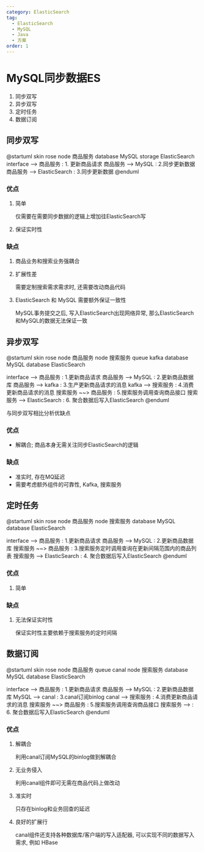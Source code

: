 ```yaml
---
category: ElasticSearch
tag:
  - ElasticSearch
  - MySQL
  - Java
  - 方案
order: 1
---
```


# MySQL同步数据ES

1. 同步双写
2. 异步双写
3. 定时任务
4. 数据订阅

## 同步双写

@startuml
skin rose
node 商品服务
database MySQL
storage ElasticSearch
interface --> 商品服务 : 1. 更新商品请求
商品服务 --> MySQL : 2.同步更新数据
商品服务 --> ElasticSearch : 3.同步更新数据
@enduml

### 优点

1. 简单 
    
    仅需要在需要同步数据的逻辑上增加往ElasticSearch写

2. 保证实时性

### 缺点

1. 商品业务和搜索业务强耦合

2. 扩展性差

    需要定制搜索需求需求时, 还需要改动商品代码

3. ElasticSearch 和 MySQL 需要额外保证一致性

    MySQL事务提交之后, 写入ElasticSearch出现网络异常, 那么ElasticSearch和MySQL的数据无法保证一致

## 异步双写

@startuml
skin rose
node 商品服务
node 搜索服务
queue kafka
database MySQL
database ElasticSearch

interface --> 商品服务 : 1.更新商品请求
商品服务 --> MySQL : 2.更新商品数据库
商品服务 --> kafka : 3.生产更新商品请求的消息
kafka --> 搜索服务 : 4.消费更新商品请求的消息
搜索服务 ~~> 商品服务 : 5.搜索服务调用查询商品接口
搜索服务 --> ElasticSearch : 6. 聚合数据后写入ElasticSearch
@enduml

与同步双写相比分析优缺点

### 优点
- 解耦合; 商品本身无需关注同步ElasticSearch的逻辑
### 缺点
- 准实时, 存在MQ延迟
- 需要考虑额外组件的可靠性, Kafka, 搜索服务

## 定时任务

@startuml
skin rose
node 商品服务
node 搜索服务
database MySQL
database ElasticSearch

interface --> 商品服务 : 1.更新商品请求
商品服务 --> MySQL : 2.更新商品数据库
搜索服务 ~~> 商品服务 : 3.搜索服务定时调用查询在更新间隔范围内的商品列表
搜索服务 --> ElasticSearch : 4. 聚合数据后写入ElasticSearch
@enduml

### 优点

1. 简单

### 缺点

1. 无法保证实时性

    保证实时性主要依赖于搜索服务的定时间隔
    

## 数据订阅

@startuml
skin rose
node 商品服务
queue canal
node 搜索服务
database MySQL
database ElasticSearch

interface --> 商品服务 : 1.更新商品请求
商品服务 --> MySQL : 2.更新商品数据库
MySQL --> canal : 3.canal订阅binlog
canal --> 搜索服务 : 4.消费更新商品请求的消息
搜索服务 ~~> 商品服务 : 5.搜索服务调用查询商品接口
搜索服务 -->  : 6. 聚合数据后写入ElasticSearch
@enduml


### 优点

1. 解耦合

   利用canal订阅MySQL的binlog做到解耦合
2. 无业务侵入
   
   利用canal组件即可无需在商品代码上做改动
3. 准实时

   只存在binlog和业务回查的延迟
4. 良好的扩展行

   canal组件还支持各种数据库/客户端的写入适配器, 可以实现不同的数据写入需求, 例如 HBase
